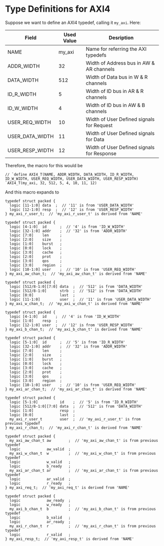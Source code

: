 # Type Definitions for AXI4
Suppose we want to define an AXI4 typedef, calling it `my_axi`. Here:

|Field          |Used Value |Desription
|-              |-          |-
|NAME           |my_axi     |Name for referring the AXI typedefs
|ADDR_WIDTH     |32         |Width of Address bus in AW & AR channels
|DATA_WIDTH     |512        |Width of Data bus in W & R channels
|ID_R_WIDTH     |5          |Width of ID bus in AR & R channels
|ID_W_WIDTH     |4          |Width of ID bus in AW & B channels
|USER_REQ_WIDTH |10         |Width of User Defined signals for Request
|USER_DATA_WIDTH|11         |Width of User Defined signals for Data
|USER_RESP_WIDTH|12         |Width of User Defined signals for Response

Therefore, the macro for this would be
```SV
// `define AXI4_T(NAME, ADDR_WIDTH, DATA_WIDTH, ID_R_WIDTH, ID_W_WIDTH, USER_REQ_WIDTH, USER_DATA_WIDTH, USER_RESP_WIDTH)
`AXI4_T(my_axi, 32, 512, 5, 4, 10, 11, 12)
```
And this macro expands to
```SV
typedef struct packed {
  logic [11-1:0] data  ;  // '11' is from 'USER_DATA_WIDTH'
  logic [12-1:0] resp  ;  // '12' is from 'USER_RESP_WIDTH'
} my_axi_r_user_t;  // 'my_axi_r_user_t' is derived from 'NAME'

typedef struct packed {
  logic [4-1:0]  id      ;  // '4' is from 'ID_W_WIDTH'
  logic [32-1:0] addr    ;  // '32' is from 'ADDR_WIDTH'
  logic [7:0]    len     ;
  logic [2:0]    size    ;
  logic [1:0]    burst   ;
  logic [0:0]    lock    ;
  logic [3:0]    cache   ;
  logic [2:0]    prot    ;
  logic [3:0]    qos     ;
  logic [3:0]    region  ;
  logic [10-1:0] user    ;  // '10' is from 'USER_REQ_WIDTH'
} my_axi_aw_chan_t;  // 'my_axi_aw_chan_t' is derived from 'NAME'

typedef struct packed {
  logic [512/8-1:0][7:0] data  ;  // '512' is from 'DATA_WIDTH'
  logic [512/8-1:0]      strb  ;  // '512' is from 'DATA_WIDTH'
  logic [0:0]            last  ;
  logic [11-1:0]         user  ;  // '11' is from 'USER_DATA_WIDTH'
} my_axi_w_chan_t;  // 'my_axi_w_chan_t' is derived from 'NAME'

typedef struct packed {
  logic [4-1:0]  id    ;  // '4' is from 'ID_W_WIDTH'
  logic [1:0]    resp  ;
  logic [12-1:0] user  ;  // '12' is from 'USER_RESP_WIDTH'
} my_axi_b_chan_t;  // 'my_axi_b_chan_t' is derived from 'NAME'

typedef struct packed {
  logic [5-1:0]  id      ;  // '5' is from 'ID_R_WIDTH'
  logic [32-1:0] addr    ;  // '32' is from 'ADDR_WIDTH'
  logic [7:0]    len     ;
  logic [2:0]    size    ;
  logic [1:0]    burst   ;
  logic [0:0]    lock    ;
  logic [3:0]    cache   ;
  logic [2:0]    prot    ;
  logic [3:0]    qos     ;
  logic [3:0]    region  ;
  logic [10-1:0] user    ;  // '10' is from 'USER_REQ_WIDTH'
} my_axi_ar_chan_t;  // 'my_axi_ar_chan_t' is derived from 'NAME'

typedef struct packed {
  logic [5-1:0]          id    ;  // '5' is from 'ID_R_WIDTH'
  logic [512/8-1:0][7:0] data  ;  // '512' is from 'DATA_WIDTH'
  logic [1:0]            resp  ;
  logic [0:0]            last  ;
  my_axi_r_user_t        user  ;  // 'my_axi_r_user_t' is from previous typedef
} my_axi_r_chan_t;  // 'my_axi_r_chan_t' is derived from 'NAME'

typedef struct packed {
  my_axi_aw_chan_t aw        ;  // 'my_axi_aw_chan_t' is from previous typedef
  logic            aw_valid  ;
  my_axi_w_chan_t  w         ;  // 'my_axi_w_chan_t' is from previous typedef
  logic            w_valid   ;
  logic            b_ready   ;
  my_axi_ar_chan_t ar        ;  // 'my_axi_ar_chan_t' is from previous typedef
  logic            ar_valid  ;
  logic            r_ready   ;
} my_axi_req_t;  // 'my_axi_req_t' is derived from 'NAME'

typedef struct packed {
  logic            aw_ready  ;
  logic            w_ready   ;
  my_axi_b_chan_t  b         ;  // 'my_axi_b_chan_t' is from previous typedef
  logic            b_valid   ;
  logic            ar_ready  ;
  my_axi_r_chan_t  r         ;  // 'my_axi_r_chan_t' is from previous typedef
  logic            r_valid   ;
} my_axi_resp_t;  // 'my_axi_resp_t' is derived from 'NAME'
```
